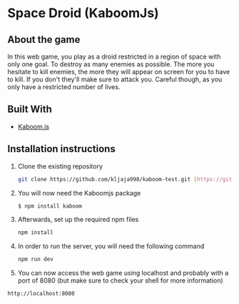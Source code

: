 # Space Droid (KaboomJs)
<!-- ABOUT THE PROJECT -->
## About the game 

In this web game, you play as a droid restricted in a region of space with only one goal. To destroy as many enemies as possible. The more you hesitate to kill enemies, the more they will appear on screen for you to have to kill. If you don't they'll make sure to attack you. Careful though, as you only have a restricted number of lives.

## Built With

* [Kaboom.js](https://kaboomjs.com/)

## Installation instructions

1. Clone the existing repository
   ```sh
   git clone https://github.com/kljaja998/kaboom-test.git [https://github.com/kljaja998/kaboom-test.git]
   ```
2. You will now need the Kaboomjs package 
   ```sh
   $ npm install kaboom
   ```
3. Afterwards, set up the required npm files
   ```sh
   npm install
   ```
4. In order to run the server, you will need the following command
   ```sh
   npm run dev
   ```
5. You can now access the web game using localhost and probably with a port of 8080 (but make sure to check your shell for more information)
  ```sh
  http://localhost:8080
  ```
